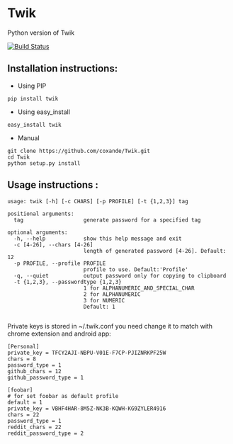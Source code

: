 Twik
====

Python version of Twik

[![Build Status](https://travis-ci.org/coxande/Twik.svg?branch=master)](https://travis-ci.org/coxande/Twik)


## Installation instructions:
  * Using PIP
  
```pip install twik```

  * Using easy_install
  
```easy_install twik```

  * Manual
```
git clone https://github.com/coxande/Twik.git
cd Twik
python setup.py install
```


## Usage instructions :



```
usage: twik [-h] [-c CHARS] [-p PROFILE] [-t {1,2,3}] tag

positional arguments:
  tag                   generate password for a specified tag

optional arguments:
  -h, --help            show this help message and exit
  -c [4-26], --chars [4-26]
                        length of generated password [4-26]. Default: 12
  -p PROFILE, --profile PROFILE
                        profile to use. Default:'Profile'
  -q, --quiet           output password only for copying to clipboard
  -t {1,2,3}, --passwordtype {1,2,3}
                        1 for ALPHANUMERIC_AND_SPECIAL_CHAR
                        2 for ALPHANUMERIC
                        3 for NUMERIC
                        Default: 1


```

Private keys is stored in ~/.twik.conf you need change it to match with chrome extension and android app:

```
[Personal]
private_key = TFCY2AJI-NBPU-V01E-F7CP-PJIZNRKPF25W
chars = 8
password_type = 1
github_chars = 12
github_password_type = 1

[foobar]
# for set foobar as default profile
default = 1
private_key = VBHF4HAR-8M5Z-NK3B-KQWH-KG9ZYLER4916
chars = 22
password_type = 1
reddit_chars = 22
reddit_password_type = 2
```

